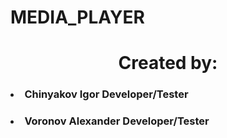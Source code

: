 # MEDIA_PLAYER
<h1 align="center"></h1> 

<h1 align="center">Created by:</h1> 

<h3><li>Chinyakov Igor  Developer/Tester</li></h3>
<h3><li>Voronov Alexander  Developer/Tester</li></h3>
 
<h1 align="center"></h1>
